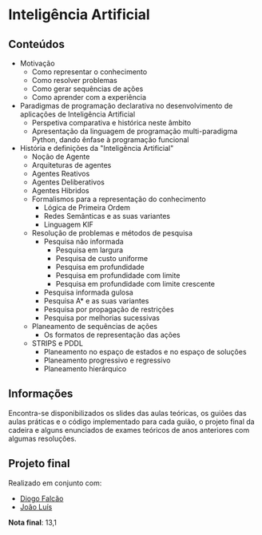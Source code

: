 # Inteligência Artificial

## Conteúdos

- Motivação
    - Como representar o conhecimento
    - Como resolver problemas
    - Como gerar sequências de ações
    - Como aprender com a experiência
- Paradigmas de programação declarativa no desenvolvimento de aplicações de Inteligência Artificial
    - Perspetiva comparativa e histórica neste âmbito
    - Apresentação da linguagem de programação multi-paradigma Python, dando ênfase à programação funcional
- História e definições da "Inteligência Artificial"
    - Noção de Agente
    - Arquiteturas de agentes
    - Agentes Reativos
    - Agentes Deliberativos
    - Agentes Hibridos
    - Formalismos para a representação do conhecimento
        - Lógica de Primeira Ordem
        - Redes Semânticas e as suas variantes
        - Linguagem KIF
    - Resolução de problemas e métodos de pesquisa
        - Pesquisa não informada
            - Pesquisa em largura
            - Pesquisa de custo uniforme
            - Pesquisa em profundidade
            - Pesquisa em profundidade com limite
            - Pesquisa em profundidade com limite crescente
        - Pesquisa informada gulosa
        - Pesquisa A* e as suas variantes
        - Pesquisa por propagação de restrições
        - Pesquisa por melhorias sucessivas
    - Planeamento de sequências de ações
        - Os formatos de representação das ações
    - STRIPS e PDDL
        - Planeamento no espaço de estados e no espaço de soluções
        - Planeamento progressivo e regressivo
        - Planeamento hierárquico

## Informações 

Encontra-se disponibilizados os slides das aulas teóricas, os guiões das aulas práticas e o código implementado para cada guião, o projeto final da cadeira e alguns enunciados de exames teóricos de anos anteriores com algumas resoluções.

## Projeto final

Realizado em conjunto com:
- [Diogo Falcão](https://github.com/falcaodiogo)
- [João Luís](https://github.com/jnluis)

__Nota final__: 13,1
